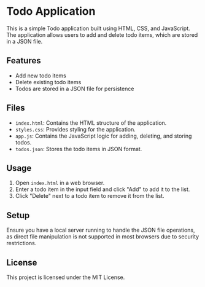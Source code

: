 # Todo Application

This is a simple Todo application built using HTML, CSS, and JavaScript. The application allows users to add and delete todo items, which are stored in a JSON file.

## Features

- Add new todo items
- Delete existing todo items
- Todos are stored in a JSON file for persistence

## Files

- `index.html`: Contains the HTML structure of the application.
- `styles.css`: Provides styling for the application.
- `app.js`: Contains the JavaScript logic for adding, deleting, and storing todos.
- `todos.json`: Stores the todo items in JSON format.

## Usage

1. Open `index.html` in a web browser.
2. Enter a todo item in the input field and click "Add" to add it to the list.
3. Click "Delete" next to a todo item to remove it from the list.

## Setup

Ensure you have a local server running to handle the JSON file operations, as direct file manipulation is not supported in most browsers due to security restrictions.

## License

This project is licensed under the MIT License.
